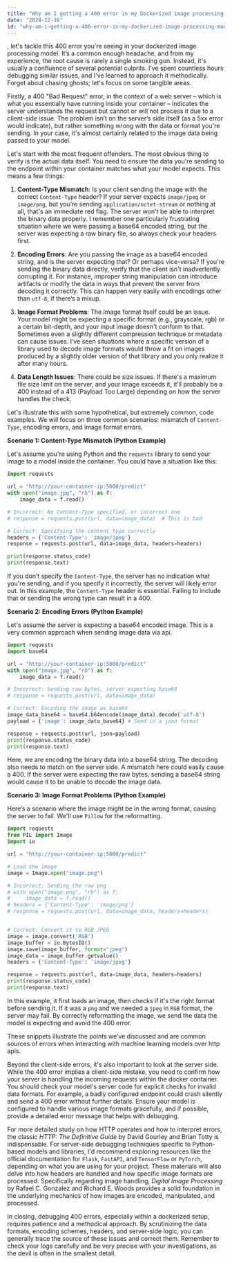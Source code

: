 ```yaml
---
title: "Why am I getting a 400 error in my Dockerized image processing model?"
date: "2024-12-16"
id: "why-am-i-getting-a-400-error-in-my-dockerized-image-processing-model"
---
```


, let's tackle this 400 error you're seeing in your dockerized image processing model. It’s a common enough headache, and from my experience, the root cause is rarely a single smoking gun. Instead, it's usually a confluence of several potential culprits. I’ve spent countless hours debugging similar issues, and I've learned to approach it methodically. Forget about chasing ghosts; let's focus on some tangible areas.

Firstly, a 400 "Bad Request" error, in the context of a web server – which is what you essentially have running inside your container – indicates the server understands the request but cannot or will not process it due to a client-side issue. The problem isn’t on the server’s side itself (as a 5xx error would indicate), but rather something wrong with the data or format you're sending. In your case, it's almost certainly related to the image data being passed to your model.

Let's start with the most frequent offenders. The most obvious thing to verify is the actual data itself. You need to ensure the data you're sending to the endpoint within your container matches what your model expects. This means a few things:

1.  **Content-Type Mismatch**: Is your client sending the image with the correct `Content-Type` header? If your server expects `image/jpeg` or `image/png`, but you’re sending `application/octet-stream` or nothing at all, that's an immediate red flag. The server won't be able to interpret the binary data properly. I remember one particularly frustrating situation where we were passing a base64 encoded string, but the server was expecting a raw binary file, so always check your headers first.

2.  **Encoding Errors**: Are you passing the image as a base64 encoded string, and is the server expecting that? Or perhaps vice-versa? If you're sending the binary data directly, verify that the client isn't inadvertently corrupting it. For instance, improper string manipulation can introduce artifacts or modify the data in ways that prevent the server from decoding it correctly. This can happen very easily with encodings other than `utf-8`, if there’s a mixup.

3. **Image Format Problems**: The image format itself could be an issue. Your model might be expecting a specific format (e.g., grayscale, rgb) or a certain bit-depth, and your input image doesn't conform to that. Sometimes even a slightly different compression technique or metadata can cause issues. I’ve seen situations where a specific version of a library used to decode image formats would throw a fit on images produced by a slightly older version of that library and you only realize it after many hours.

4. **Data Length Issues**: There could be size issues. If there's a maximum file size limit on the server, and your image exceeds it, it’ll probably be a 400 instead of a 413 (Payload Too Large) depending on how the server handles the check.

Let's illustrate this with some hypothetical, but extremely common, code examples. We will focus on three common scenarios: mismatch of `Content-Type`, encoding errors, and image format errors.

**Scenario 1: Content-Type Mismatch (Python Example)**

Let's assume you're using Python and the `requests` library to send your image to a model inside the container. You could have a situation like this:

```python
import requests

url = "http://your-container-ip:5000/predict"
with open("image.jpg", "rb") as f:
    image_data = f.read()

# Incorrect: No Content-Type specified, or incorrect one
# response = requests.post(url, data=image_data)  # This is bad

# Correct: Specifying the content type correctly
headers = {'Content-Type': 'image/jpeg'}
response = requests.post(url, data=image_data, headers=headers)

print(response.status_code)
print(response.text)
```

If you don’t specify the `Content-Type`, the server has no indication what you're sending, and if you specify it incorrectly, the server will likely error out. In this example, the `Content-Type` header is essential. Failing to include that or sending the wrong type can result in a 400.

**Scenario 2: Encoding Errors (Python Example)**

Let's assume the server is expecting a base64 encoded image. This is a very common approach when sending image data via api.

```python
import requests
import base64

url = "http://your-container-ip:5000/predict"
with open("image.jpg", "rb") as f:
    image_data = f.read()

# Incorrect: Sending raw bytes, server expecting base64
# response = requests.post(url, data=image_data)

# Correct: Encoding the image as base64
image_data_base64 = base64.b64encode(image_data).decode('utf-8')
payload = {'image': image_data_base64} # Send in a json format

response = requests.post(url, json=payload)
print(response.status_code)
print(response.text)
```

Here, we are encoding the binary data into a base64 string. The decoding also needs to match on the server side. A mismatch here could easily cause a 400. If the server were expecting the raw bytes, sending a base64 string would cause it to be unable to decode the image data.

**Scenario 3: Image Format Problems (Python Example)**

Here’s a scenario where the image might be in the wrong format, causing the server to fail. We'll use `Pillow` for the reformatting.

```python
import requests
from PIL import Image
import io

url = "http://your-container-ip:5000/predict"

# Load the image
image = Image.open("image.png")

# Incorrect: Sending the raw png
# with open("image.png", "rb") as f:
#     image_data = f.read()
# headers = {'Content-Type': 'image/png'}
# response = requests.post(url, data=image_data, headers=headers)


# Correct: Convert it to RGB JPEG
image = image.convert('RGB')
image_buffer = io.BytesIO()
image.save(image_buffer, format="jpeg")
image_data = image_buffer.getvalue()
headers = {'Content-Type': 'image/jpeg'}

response = requests.post(url, data=image_data, headers=headers)
print(response.status_code)
print(response.text)

```

In this example, it first loads an image, then checks if it's the right format before sending it. If it was a `png` and we needed a `jpeg` in `RGB` format, the server may fail. By correctly reformatting the image, we send the data the model is expecting and avoid the 400 error.

These snippets illustrate the points we’ve discussed and are common sources of errors when interacting with machine learning models over http apis.

Beyond the client-side errors, it's also important to look at the server side. While the 400 error implies a client-side mistake, you need to confirm how your server is handling the incoming requests within the docker container. You should check your model's server code for explicit checks for invalid data formats. For example, a badly configured endpoint could crash silently and send a 400 error without further details. Ensure your model is configured to handle various image formats gracefully, and if possible, provide a detailed error message that helps with debugging.

For more detailed study on how HTTP operates and how to interpret errors, the classic *HTTP: The Definitive Guide* by David Gourley and Brian Totty is indispensable. For server-side debugging techniques specific to Python-based models and libraries, I'd recommend exploring resources like the official documentation for `Flask`, `FastAPI`, and `TensorFlow` or `PyTorch`, depending on what you are using for your project. These materials will also delve into how headers are handled and how specific image formats are processed. Specifically regarding image handling, *Digital Image Processing* by Rafael C. Gonzalez and Richard E. Woods provides a solid foundation in the underlying mechanics of how images are encoded, manipulated, and processed.

In closing, debugging 400 errors, especially within a dockerized setup, requires patience and a methodical approach. By scrutinizing the data formats, encoding schemes, headers, and server-side logic, you can generally trace the source of these issues and correct them. Remember to check your logs carefully and be very precise with your investigations, as the devil is often in the smallest detail.

